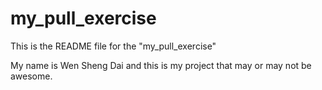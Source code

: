 # my_pull_exercise

This is the README file for the "my_pull_exercise"

My name is Wen Sheng Dai and this is my project that may or may not be awesome. 
